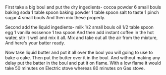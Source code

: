 First take a big boul and put the dry ingedients-
cocoa powder 6 small bouls
baking soda 1 table spoon
baking powder 1 table spoon
salt to taste 1 pinch
sugar 4 small bouls
And then mix these properly.

Second add the liquid ingedients-
milk 1/2 small bouls
oil 1/2 table spoon
egg 1
vanilla esssence 1 tea spoon
And then add instant coffee in the hot water, stir it well and mix it all.
Mix and take out all the air from the mixture, And here's your batter ready.

Now take liquid butter and put it all over the boul you will going to use to bake a cake.
Then put the butter over it in the boul.
And without making any delay put the batter in the boul and put it on flame.
With a low flame it would take 50 minutes on Electric stove whereas 80 minutes on Gas stove. 
